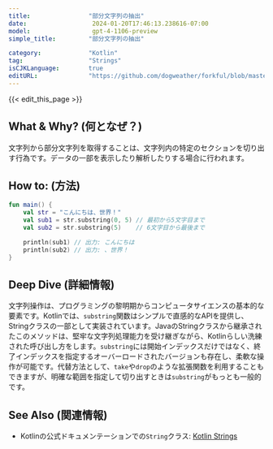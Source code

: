 ```yaml
---
title:                "部分文字列の抽出"
date:                  2024-01-20T17:46:13.238616-07:00
model:                 gpt-4-1106-preview
simple_title:         "部分文字列の抽出"

category:             "Kotlin"
tag:                  "Strings"
isCJKLanguage:        true
editURL:              "https://github.com/dogweather/forkful/blob/master/content/ja/kotlin/extracting-substrings.md"
---
```


{{< edit_this_page >}}

## What & Why? (何となぜ？)
文字列から部分文字列を取得することは、文字列内の特定のセクションを切り出す行為です。データの一部を表示したり解析したりする場合に行われます。

## How to: (方法)
```Kotlin
fun main() {
    val str = "こんにちは、世界！"
    val sub1 = str.substring(0, 5) // 最初から5文字目まで
    val sub2 = str.substring(5)    // 6文字目から最後まで

    println(sub1) // 出力: こんにちは
    println(sub2) // 出力: 、世界！
}
```

## Deep Dive (詳細情報)
文字列操作は、プログラミングの黎明期からコンピュータサイエンスの基本的な要素です。Kotlinでは、`substring`関数はシンプルで直感的なAPIを提供し、Stringクラスの一部として実装されています。JavaのStringクラスから継承されたこのメソッドは、堅牢な文字列処理能力を受け継ぎながら、Kotlinらしい洗練された呼び出し方をします。`substring`には開始インデックスだけではなく、終了インデックスを指定するオーバーロードされたバージョンも存在し、柔軟な操作が可能です。代替方法として、`take`や`drop`のような拡張関数を利用することもできますが、明確な範囲を指定して切り出すときは`substring`がもっとも一般的です。

## See Also (関連情報)
- Kotlinの公式ドキュメンテーションでの`String`クラス: [Kotlin Strings](https://kotlinlang.org/api/latest/jvm/stdlib/kotlin/-string/)

